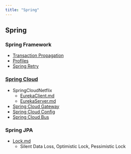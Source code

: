 ```yaml
---
title: "Spring"
---
```


## Spring

### Spring Framework

- [Transaction Propagation](TransactionPropagation/TransactionPropagation.md)
- [Profiles](SpringProfiles/SpringProfiles.md)
- [Spring Retry](SpringRetry/SpringRetry.md)

### [Spring Cloud](SpringCloud/index.md)
- SpringCloudNetflix
	- [EurekaClient.md](SpringCloud/SpringCloudNetflix/EurekaClient/EurekaClient.md)
	- [EurekaServer.md](SpringCloud/SpringCloudNetflix/EurekaServer/EurekaServer.md)
- [Spring Cloud Gateway](SpringCloud/SpringCloudGateway/SpringCloudGateway.md)
- [Spring Cloud Config](SpringCloud/SpringCloudConfig/SpringCloudConfig.md)
- [Spring Cloud Bus](SpringCloud/SpringCloudBus/SpringCloudBus.md)

### Spring JPA

- [Lock.md](JPA/Lock/Lock.md)
	- Silent Data Loss, Optimistic Lock, Pessimistic Lock 